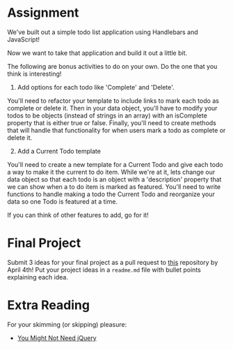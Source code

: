# Assignment
We've built out a simple todo list application using Handlebars and JavaScript!

Now we want to take that application and build it out a little bit.

The following are bonus activities to do on your own. Do the one that you think is interesting!

1. Add options for each todo like 'Complete' and 'Delete'.

You'll need to refactor your template to include links to mark each todo as complete or delete it. Then in your data object, you'll have to modify your todos to be objects (instead of strings in an array) with an isComplete property that is either true or false. Finally, you'll need to create methods that will handle that functionality for when users mark a todo as complete or delete it.


2. Add a Current Todo template

You'll need to create a new template for a Current Todo and give each todo a way to make it the current to do item. While we're at it, lets change our data object so that each todo is an object with a 'description' property that we can show when a to do item is marked as featured. You'll need to write functions to handle making a todo the Current Todo and reorganize your data so one Todo is featured at a time.

If you can think of other features to add, go for it!

# Final Project
Submit 3 ideas for your final project as a pull request to [this](https://github.com/ga-students/JS-DC-4-FinalProject) repository by April 4th! Put your project ideas in a `readme.md` file with bullet points explaining each idea.

# Extra Reading
For your skimming (or skipping) pleasure:
- [You Might Not Need jQuery](http://youmightnotneedjquery.com/)
